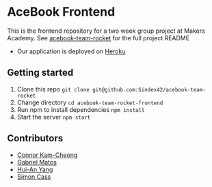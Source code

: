 # AceBook Frontend

This is the frontend repository for a two week group project at Makers Academy.
See [acebook-team-rocket](https://github.com/Sindex42/acebook-team-rocket) for the full project README

* Our application is deployed on [Heroku](https://acebook-team-rocket.herokuapp.com)


## Getting started

1. Clone this repo `git clone git@github.com:Sindex42/acebook-team-rocket`
2. Change directory `cd acebook-team-rocket-frontend`
3. Run npm to install dependencies `npm install`
4. Start the server `npm start`


## Contributors

* [Connor Kam-Cheong](https://github.com/sindex42)
* [Gabriel Matos](https://github.com/GabMat97)
* [Hui-An Yang](https://github.com/anhuiyang)
* [Simon Cass](https://github.com/scass91)
